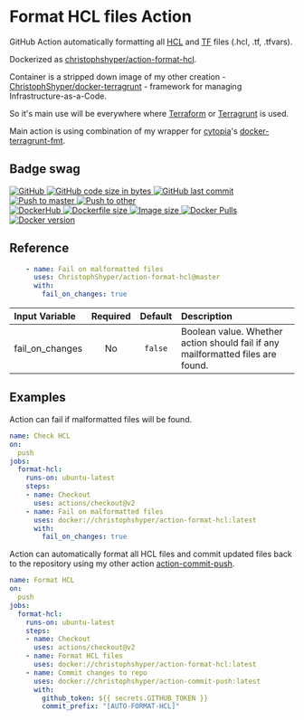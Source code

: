 # Format HCL files Action

GitHub Action automatically formatting all [HCL](https://github.com/hashicorp/hcl) and [TF](https://www.terraform.io/docs/configuration/index.html) files (.hcl, .tf, .tfvars).

Dockerized as [christophshyper/action-format-hcl](https://hub.docker.com/repository/docker/christophshyper/action-format-hcl). 

Container is a stripped down image of my other creation - [ChristophShyper/docker-terragrunt](https://github.com/ChristophShyper/docker-terragrunt) - framework for managing Infrastructure-as-a-Code.

So it's main use will be everywhere where [Terraform](https://github.com/hashicorp/terraform) or [Terragrunt](https://github.com/gruntwork-io/terragrunt) is used.

Main action is using combination of my wrapper for [cytopia](https://github.com/cytopia)'s [docker-terragrunt-fmt](https://github.com/cytopia/docker-terragrunt-fmt).


## Badge swag
[
![GitHub](https://img.shields.io/badge/github-ChristophShyper%2Faction--format--hcl-brightgreen.svg?style=flat-square&logo=github)
![GitHub code size in bytes](https://img.shields.io/github/languages/code-size/christophshyper/action-format-hcl?color=brightgreen&label=Code%20size&style=flat-square&logo=github)
![GitHub last commit](https://img.shields.io/github/last-commit/christophshyper/action-format-hcl?color=brightgreen&label=Last%20commit&style=flat-square&logo=github)
](https://github.com/christophshyper/action-format-hcl "shields.io")
[![Push to master](https://img.shields.io/github/workflow/status/christophshyper/action-format-hcl/Push%20to%20master?color=brightgreen&label=Master%20branch&logo=github&style=flat-square)
](https://github.com/ChristophShyper/action-format-hcl/actions?query=workflow%3A%22Push+to+master%22)
[![Push to other](https://img.shields.io/github/workflow/status/christophshyper/action-format-hcl/Push%20to%20other?color=brightgreen&label=Pull%20requests&logo=github&style=flat-square)
](https://github.com/ChristophShyper/action-format-hcl/actions?query=workflow%3A%22Push+to+other%22)
<br>
[
![DockerHub](https://img.shields.io/badge/docker-christophshyper%2Faction--format--hcl-blue.svg?style=flat-square&logo=docker)
![Dockerfile size](https://img.shields.io/github/size/christophshyper/action-format-hcl/Dockerfile?label=Dockerfile%20size&style=flat-square&logo=docker)
![Image size](https://img.shields.io/docker/image-size/christophshyper/action-format-hcl/latest?label=Image%20size&style=flat-square&logo=docker)
![Docker Pulls](https://img.shields.io/docker/pulls/christophshyper/action-format-hcl?color=blue&label=Pulls&logo=docker&style=flat-square)
![Docker version](https://img.shields.io/docker/v/christophshyper/action-format-hcl?color=blue&label=Version&logo=docker&style=flat-square)
](https://hub.docker.com/r/christophshyper/action-format-hcl "shields.io")


## Reference

```yaml
    - name: Fail on malformatted files
      uses: ChristophShyper/action-format-hcl@master
      with:
        fail_on_changes: true
```

Input Variable | Required | Default |Description
:--- | :---: | :---: | :---
fail_on_changes | No | `false` | Boolean value. Whether action should fail if any mailformatted files are found.


## Examples

Action can fail if malformatted files will be found.
```yaml
name: Check HCL
on:
  push
jobs:
  format-hcl:
    runs-on: ubuntu-latest
    steps:
    - name: Checkout
      uses: actions/checkout@v2
    - name: Fail on malformatted files
      uses: docker://christophshyper/action-format-hcl:latest
      with:
        fail_on_changes: true
```

Action can automatically format all HCL files and commit updated files back to the repository using my other action [action-commit-push](https://github.com/christophshyper/action-commit-push).
```yaml
name: Format HCL
on:
  push
jobs:
  format-hcl:
    runs-on: ubuntu-latest
    steps:
    - name: Checkout
      uses: actions/checkout@v2
    - name: Format HCL files
      uses: docker://christophshyper/action-format-hcl:latest
    - name: Commit changes to repo
      uses: docker://christophshyper/action-commit-push:latest
      with:
        github_token: ${{ secrets.GITHUB_TOKEN }}
        commit_prefix: "[AUTO-FORMAT-HCL]"
```
